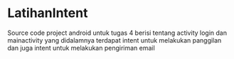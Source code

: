 # LatihanIntent
Source code project android untuk tugas 4 berisi tentang activity login dan mainactivity yang didalamnya terdapat intent untuk melakukan panggilan dan juga intent untuk melakukan pengiriman email
